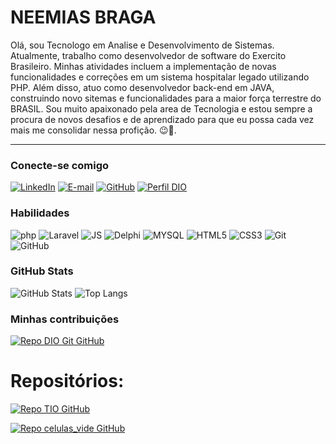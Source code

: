 <h1>
    <span> NEEMIAS BRAGA </span>
</h1>

Olá, sou Tecnologo em Analise e Desenvolvimento de Sistemas. Atualmente, trabalho como desenvolvedor de software do Exercito Brasileiro. Minhas atividades incluem a implementação de novas funcionalidades e correções em um sistema hospitalar legado utilizando PHP. Além disso, atuo como desenvolvedor back-end em JAVA, construindo novo sitemas e funcionalidades para a maior força terrestre do BRASIL. Sou muito apaixonado  pela area de Tecnologia e estou sempre a procura de novos desafios e de aprendizado para que eu possa cada vez mais me consolidar nessa profição. 😉🚀.

---

### Conecte-se comigo

[![LinkedIn](https://img.shields.io/badge/-LinkedIn-000?style=for-the-badge&logo=linkedin&logoColor=30A3DC)](https://www.linkedin.com/in/neemias-braga-6731901a6/)
[![E-mail](https://img.shields.io/badge/-Email-000?style=for-the-badge&logo=microsoft-outlook&logoColor=E94D5F)](mailto:neemiassanto217@gmail.com)
[![GitHub](https://img.shields.io/badge/GitHub-000?style=for-the-badge&logo=github&logoColor=30A3DC)](https://github.com/Nemobraga)
[![Perfil DIO](https://img.shields.io/badge/-Meu%20Perfil%20na%20DIO-30A3DC?style=for-the-badge)](https://web.dio.me/users/neemiasbraga81?tab=skills&page=1)

### Habilidades

![php](https://img.shields.io/badge/PHP-0175C2.svg?style=for-the-badge&logo=pHP&logoColor=white)
![Laravel](https://img.shields.io/badge/laravel-ffffff.svg?style=for-the-badge&logo=Laravel&logoColor=orange)
![JS](https://img.shields.io/badge/JavaScript-fcd303?style=for-the-badge&logo=JavaScript&logoColor=white)
![Delphi](https://img.shields.io/badge/Node-fcd303?style=for-the-badge&logo=JavaScript&logoColor=white)
![MYSQL](https://img.shields.io/badge/MYSQL-FFFFFF?style=for-the-badge&logo=MYSQL&logoColor=orange)
![HTML5](https://img.shields.io/badge/html5-%23E34F26.svg?style=for-the-badge&logo=html5&logoColor=white)
![CSS3](https://img.shields.io/badge/CSS3-1572B6?style=for-the-badge&logo=css3&logoColor=white)
![Git](https://img.shields.io/badge/git-%23F05033.svg?style=for-the-badge&logo=git&logoColor=white)
![GitHub](https://img.shields.io/badge/github-%23121011.svg?style=for-the-badge&logo=github&logoColor=white)

### GitHub Stats

![GitHub Stats](https://github-readme-stats.vercel.app/api?username=Nemobraga&theme=transparent&bg_color=000&border_color=30A3DC&show_icons=true&icon_color=30A3DC&title_color=E94D5F&text_color=FFF)
![Top Langs](https://github-readme-stats-git-masterrstaa-rickstaa.vercel.app/api/top-langs/?username=Nemobraga&layout=compact&bg_color=000&border_color=30A3DC&title_color=E94D5F&text_color=FFF)

### Minhas contribuições

[![Repo DIO Git GitHub](https://github-readme-stats.vercel.app/api/pin/?username=Nemobraga&repo=dio-lab-open-source&bg_color=000&border_color=30A3DC&show_icons=true&icon_color=30A3DC&title_color=E94D5F&text_color=FFF)](https://github.com/Nemobraga/dio-lab-open-source)

# Repositórios:

[![Repo TIO GitHub](https://github-readme-stats.vercel.app/api/pin/?username=Nemobraga&repo=Site-de-Eventos&bg_color=000&border_color=30A3DC&show_icons=true&icon_color=30A3DC&title_color=E94D5F&text_color=FFF)](https://github.com/Nemobraga/Site-de-Eventos)

[![Repo celulas_vide GitHub](https://github-readme-stats.vercel.app/api/pin/?username=Nemobraga&repo=cursoLaravel10&bg_color=000&border_color=30A3DC&show_icons=true&icon_color=30A3DC&title_color=E94D5F&text_color=FFF)](https://github.com/Nemobraga/cursoLaravel10)
